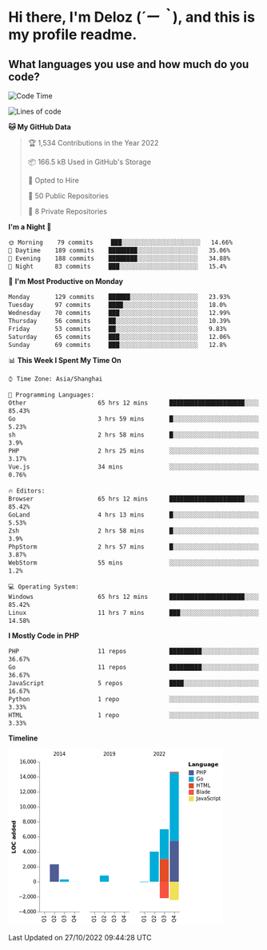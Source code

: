 # **Hi there, I'm Deloz (*´ー｀*), and this is my profile readme.**
<!--  [![Profile views](https://gpvc.arturio.dev/dank-del)](https://github.com/dank-del) -->
## **What languages you use and how much do you code?**

<!--START_SECTION:waka-->
![Code Time](http://img.shields.io/badge/Code%20Time-143%20hrs%2050%20mins-blue)

![Lines of code](https://img.shields.io/badge/From%20Hello%20World%20I%27ve%20Written-24%20Thousand%20lines%20of%20code-blue)

**🐱 My GitHub Data** 

> 🏆 1,534 Contributions in the Year 2022
 > 
> 📦 166.5 kB Used in GitHub's Storage 
 > 
> 💼 Opted to Hire
 > 
> 📜 50 Public Repositories 
 > 
> 🔑 8 Private Repositories  
 > 
**I'm a Night 🦉** 

```text
🌞 Morning    79 commits     ███░░░░░░░░░░░░░░░░░░░░░░   14.66% 
🌆 Daytime    189 commits    ████████░░░░░░░░░░░░░░░░░   35.06% 
🌃 Evening    188 commits    ████████░░░░░░░░░░░░░░░░░   34.88% 
🌙 Night      83 commits     ███░░░░░░░░░░░░░░░░░░░░░░   15.4%

```
📅 **I'm Most Productive on Monday** 

```text
Monday       129 commits    ██████░░░░░░░░░░░░░░░░░░░   23.93% 
Tuesday      97 commits     ████░░░░░░░░░░░░░░░░░░░░░   18.0% 
Wednesday    70 commits     ███░░░░░░░░░░░░░░░░░░░░░░   12.99% 
Thursday     56 commits     ██░░░░░░░░░░░░░░░░░░░░░░░   10.39% 
Friday       53 commits     ██░░░░░░░░░░░░░░░░░░░░░░░   9.83% 
Saturday     65 commits     ███░░░░░░░░░░░░░░░░░░░░░░   12.06% 
Sunday       69 commits     ███░░░░░░░░░░░░░░░░░░░░░░   12.8%

```


📊 **This Week I Spent My Time On** 

```text
⌚︎ Time Zone: Asia/Shanghai

💬 Programming Languages: 
Other                    65 hrs 12 mins      █████████████████████░░░░   85.43% 
Go                       3 hrs 59 mins       █░░░░░░░░░░░░░░░░░░░░░░░░   5.23% 
sh                       2 hrs 58 mins       █░░░░░░░░░░░░░░░░░░░░░░░░   3.9% 
PHP                      2 hrs 25 mins       ░░░░░░░░░░░░░░░░░░░░░░░░░   3.17% 
Vue.js                   34 mins             ░░░░░░░░░░░░░░░░░░░░░░░░░   0.76%

🔥 Editors: 
Browser                  65 hrs 12 mins      █████████████████████░░░░   85.42% 
GoLand                   4 hrs 13 mins       █░░░░░░░░░░░░░░░░░░░░░░░░   5.53% 
Zsh                      2 hrs 58 mins       █░░░░░░░░░░░░░░░░░░░░░░░░   3.9% 
PhpStorm                 2 hrs 57 mins       █░░░░░░░░░░░░░░░░░░░░░░░░   3.87% 
WebStorm                 55 mins             ░░░░░░░░░░░░░░░░░░░░░░░░░   1.2%

💻 Operating System: 
Windows                  65 hrs 12 mins      █████████████████████░░░░   85.42% 
Linux                    11 hrs 7 mins       ███░░░░░░░░░░░░░░░░░░░░░░   14.58%

```

**I Mostly Code in PHP** 

```text
PHP                      11 repos            █████████░░░░░░░░░░░░░░░░   36.67% 
Go                       11 repos            █████████░░░░░░░░░░░░░░░░   36.67% 
JavaScript               5 repos             ████░░░░░░░░░░░░░░░░░░░░░   16.67% 
Python                   1 repo              ░░░░░░░░░░░░░░░░░░░░░░░░░   3.33% 
HTML                     1 repo              ░░░░░░░░░░░░░░░░░░░░░░░░░   3.33%

```


**Timeline**

![Chart not found](https://raw.githubusercontent.com/deloz/deloz/main/charts/bar_graph.png) 


 Last Updated on 27/10/2022 09:44:28 UTC
<!--END_SECTION:waka-->
